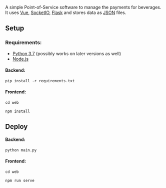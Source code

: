 A simple Point-of-Service software to manage the payments for beverages.
It uses [Vue](https://vuejs.org/), [SocketIO](https://socket.io/), [Flask](https://flask.palletsprojects.com/) and stores data as [JSON](https://www.json.org/) files.

## Setup

### Requirements:

- [Python 3.7](https://www.python.org/) (possibly works on later versions as well)
- [Node.js](https://nodejs.org/en/)

#### Backend:
```
pip install -r requirements.txt
```

#### Frontend:
```
cd web

npm install
```

## Deploy
#### Backend:
```
python main.py
```

#### Frontend:
```
cd web

npm run serve
```
